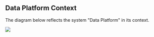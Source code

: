 ## Data Platform Context 
The diagram below reflects the system "Data Platform" in its context.

![](embed:DataPlatform)

